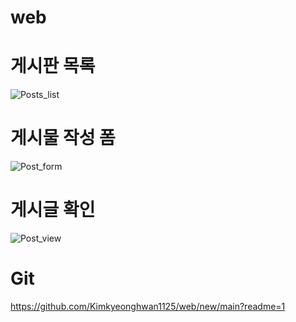 # web
# 게시판 목록
![Posts_list](https://github.com/Kimkyeonghwan1125/web/assets/97688495/b1ac5626-50a7-4e85-a0cb-980396de7695)

# 게시물 작성 폼
![Post_form](https://github.com/Kimkyeonghwan1125/web/assets/97688495/9b64070a-056d-46ef-bd6f-caf21c3c7f78)

# 게시글 확인
![Post_view](https://github.com/Kimkyeonghwan1125/web/assets/97688495/ab1eba31-40d2-408f-8b22-f909b63576e1)

# Git 
https://github.com/Kimkyeonghwan1125/web/new/main?readme=1
